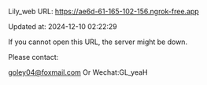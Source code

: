 Lily_web URL: https://ae6d-61-165-102-156.ngrok-free.app

Updated at: 2024-12-10 02:22:29

If you cannot open this URL, the server might be down.

Please contact: 

goley04@foxmail.com Or Wechat:GL_yeaH